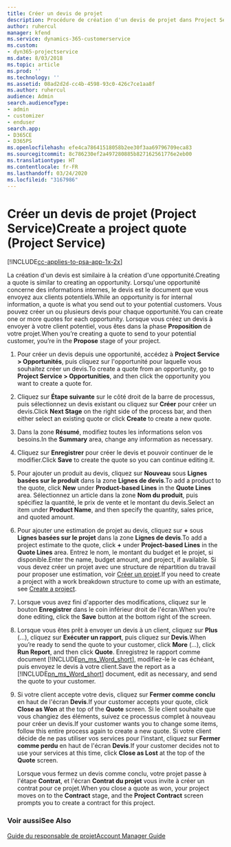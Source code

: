 ```yaml
---
title: Créer un devis de projet
description: Procédure de création d'un devis de projet dans Project Service
author: ruhercul
manager: kfend
ms.service: dynamics-365-customerservice
ms.custom:
- dyn365-projectservice
ms.date: 8/03/2018
ms.topic: article
ms.prod: ''
ms.technology: ''
ms.assetid: 08ad2d2d-cc4b-4598-93c0-426c7ce1aa8f
ms.author: ruhercul
audience: Admin
search.audienceType:
- admin
- customizer
- enduser
search.app:
- D365CE
- D365PS
ms.openlocfilehash: efe4ca78641518058b2ee30f3aa69796709eca83
ms.sourcegitcommit: 8c786230ef2a497280885b827162561776e2eb00
ms.translationtype: HT
ms.contentlocale: fr-FR
ms.lasthandoff: 03/24/2020
ms.locfileid: "3167986"
---
```

# <a name="create-a-project-quote-project-service"></a><span data-ttu-id="5f7fb-103">Créer un devis de projet (Project Service)</span><span class="sxs-lookup"><span data-stu-id="5f7fb-103">Create a project quote (Project Service)</span></span>

[!INCLUDE[cc-applies-to-psa-app-1x-2x](../includes/cc-applies-to-psa-app-1x-2x.md)]

<span data-ttu-id="5f7fb-104">La création d'un devis est similaire à la création d'une opportunité.</span><span class="sxs-lookup"><span data-stu-id="5f7fb-104">Creating a quote is similar to creating an opportunity.</span></span> <span data-ttu-id="5f7fb-105">Lorsqu'une opportunité concerne des informations internes, le devis est le document que vous envoyez aux clients potentiels.</span><span class="sxs-lookup"><span data-stu-id="5f7fb-105">While an opportunity is for internal information, a quote is what you send out to your potential customers.</span></span> <span data-ttu-id="5f7fb-106">Vous pouvez créer un ou plusieurs devis pour chaque opportunité.</span><span class="sxs-lookup"><span data-stu-id="5f7fb-106">You can create one or more quotes for each opportunity.</span></span> <span data-ttu-id="5f7fb-107">Lorsque vous créez un devis à envoyer à votre client potentiel, vous êtes dans la phase **Proposition** de votre projet.</span><span class="sxs-lookup"><span data-stu-id="5f7fb-107">When you’re creating a quote to send to your potential customer, you’re in the **Propose** stage of your project.</span></span>  
  
1. <span data-ttu-id="5f7fb-108">Pour créer un devis depuis une opportunité, accédez à **Project Service > Opportunités**, puis cliquez sur l'opportunité pour laquelle vous souhaitez créer un devis.</span><span class="sxs-lookup"><span data-stu-id="5f7fb-108">To create a quote from an opportunity, go to **Project Service > Opportunities**, and then click the opportunity you want to create a quote for.</span></span>  
  
2. <span data-ttu-id="5f7fb-109">Cliquez sur **Étape suivante** sur le côté droit de la barre de processus, puis sélectionnez un devis existant ou cliquez sur **Créer** pour créer un devis.</span><span class="sxs-lookup"><span data-stu-id="5f7fb-109">Click **Next Stage** on the right side of the process bar, and then either select an existing quote or click **Create** to create a new quote.</span></span>  
  
3. <span data-ttu-id="5f7fb-110">Dans la zone **Résumé**, modifiez toutes les informations selon vos besoins.</span><span class="sxs-lookup"><span data-stu-id="5f7fb-110">In the **Summary** area, change any information as necessary.</span></span>  
  
4. <span data-ttu-id="5f7fb-111">Cliquez sur **Enregistrer** pour créer le devis et pouvoir continuer de le modifier.</span><span class="sxs-lookup"><span data-stu-id="5f7fb-111">Click **Save** to create the quote so you can continue editing it.</span></span>  
  
5. <span data-ttu-id="5f7fb-112">Pour ajouter un produit au devis, cliquez sur **Nouveau** sous **Lignes basées sur le produit** dans la zone **Lignes de devis**.</span><span class="sxs-lookup"><span data-stu-id="5f7fb-112">To add a product to the quote, click **New** under **Product-based Lines** in the **Quote Lines** area.</span></span> <span data-ttu-id="5f7fb-113">Sélectionnez un article dans la zone **Nom du produit**, puis spécifiez la quantité, le prix de vente et le montant du devis.</span><span class="sxs-lookup"><span data-stu-id="5f7fb-113">Select an item under **Product Name**, and then specify the quantity, sales price, and quoted amount.</span></span>  
  
6. <span data-ttu-id="5f7fb-114">Pour ajouter une estimation de projet au devis, cliquez sur **+** sous **Lignes basées sur le projet** dans la zone **Lignes de devis**.</span><span class="sxs-lookup"><span data-stu-id="5f7fb-114">To add a project estimate to the quote, click **+** under **Project-based Lines** in the **Quote Lines** area.</span></span> <span data-ttu-id="5f7fb-115">Entrez le nom, le montant du budget et le projet, si disponible.</span><span class="sxs-lookup"><span data-stu-id="5f7fb-115">Enter the name, budget amount, and project, if available.</span></span> <span data-ttu-id="5f7fb-116">Si vous devez créer un projet avec une structure de répartition du travail pour proposer une estimation, voir [Créer un projet](../project-service/create-project.md).</span><span class="sxs-lookup"><span data-stu-id="5f7fb-116">If you need to create a project with a work breakdown structure to come up with an estimate, see [Create a project](../project-service/create-project.md).</span></span>  
  
7. <span data-ttu-id="5f7fb-117">Lorsque vous avez fini d'apporter des modifications, cliquez sur le bouton **Enregistrer** dans le coin inférieur droit de l'écran.</span><span class="sxs-lookup"><span data-stu-id="5f7fb-117">When you’re done editing, click the **Save** button at the bottom right of the screen.</span></span>  
  
8. <span data-ttu-id="5f7fb-118">Lorsque vous êtes prêt à envoyer un devis à un client, cliquez sur **Plus** (…), cliquez sur **Exécuter un rapport**, puis cliquez sur **Devis**.</span><span class="sxs-lookup"><span data-stu-id="5f7fb-118">When you’re ready to send the quote to your customer, click **More** (…), click **Run Report**, and then click **Quote**.</span></span> <span data-ttu-id="5f7fb-119">Enregistrez le rapport comme document [!INCLUDE[pn_ms_Word_short](../includes/pn-ms-word-short.md)], modifiez-le le cas échéant, puis envoyez le devis à votre client.</span><span class="sxs-lookup"><span data-stu-id="5f7fb-119">Save the report as a [!INCLUDE[pn_ms_Word_short](../includes/pn-ms-word-short.md)] document, edit as necessary, and send the quote to your customer.</span></span>  
  
9. <span data-ttu-id="5f7fb-120">Si votre client accepte votre devis, cliquez sur **Fermer comme conclu** en haut de l'écran **Devis**.</span><span class="sxs-lookup"><span data-stu-id="5f7fb-120">If your customer accepts your quote, click **Close as Won** at the top of the **Quote** screen.</span></span> <span data-ttu-id="5f7fb-121">Si le client souhaite que vous changiez des éléments, suivez ce processus complet à nouveau pour créer un devis.</span><span class="sxs-lookup"><span data-stu-id="5f7fb-121">If your customer wants you to change some items, follow this entire process again to create a new quote.</span></span> <span data-ttu-id="5f7fb-122">Si votre client décide de ne pas utiliser vos services pour l'instant, cliquez sur **Fermer comme perdu** en haut de l'écran **Devis**.</span><span class="sxs-lookup"><span data-stu-id="5f7fb-122">If your customer decides not to use your services at this time, click **Close as Lost** at the top of the **Quote** screen.</span></span>  
  
   <span data-ttu-id="5f7fb-123">Lorsque vous fermez un devis comme conclu, votre projet passe à l'étape **Contrat**, et l'écran **Contrat du projet** vous invite à créer un contrat pour ce projet.</span><span class="sxs-lookup"><span data-stu-id="5f7fb-123">When you close a quote as won, your project moves on to the **Contract** stage, and the **Project Contract** screen prompts you to create a contract for this project.</span></span>  
  
### <a name="see-also"></a><span data-ttu-id="5f7fb-124">Voir aussi</span><span class="sxs-lookup"><span data-stu-id="5f7fb-124">See Also</span></span>  
 [<span data-ttu-id="5f7fb-125">Guide du responsable de projet</span><span class="sxs-lookup"><span data-stu-id="5f7fb-125">Account Manager Guide</span></span>](../project-service/account-manager-guide.md)
